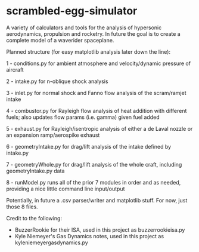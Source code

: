 # scrambled-egg-simulator
A variety of calculators and tools for the analysis of hypersonic aerodynamics, propulsion and rocketry. In future the goal is to create a complete model of a waverider spaceplane.



Planned structure (for easy matplotlib analysis later down the line):

1 - conditions.py for ambient atmosphere and velocity/dynamic pressure of aircraft

2 - intake.py for n-oblique shock analysis 

3 - inlet.py for normal shock and Fanno flow analysis of the scram/ramjet intake

4 - combustor.py for Rayleigh flow analysis of heat addition with different fuels; also updates flow params (i.e. gamma) given fuel added

5 - exhaust.py for Rayleigh/isentropic analysis of either a de Laval nozzle or an expansion ramp/aerospike exhaust

6 - geometryIntake.py for drag/lift analysis of the intake defined by intake.py

7 - geometryWhole.py for drag/lift analysis of the whole craft, including geometryIntake.py data

8 - runModel.py runs all of the prior 7 modules in order and as needed, providing a nice little command line input/output



Potentially, in future a .csv parser/writer and matplotlib stuff. For now, just those 8 files.

Credit to the following:

- BuzzerRookie for their ISA, used in this project as buzzerrookieisa.py
- Kyle Niemeyer's Gas Dynamics notes, used in this project as kyleniemeyergasdynamics.py

